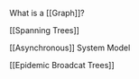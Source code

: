 ---
---

What is a [[Graph]]?

[[Spanning Trees]]

[[Asynchronous]] System Model

[[Epidemic Broadcat Trees]]